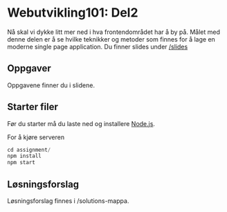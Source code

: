 # Webutvikling101: Del2
Nå skal vi dykke litt mer ned i hva frontendområdet har å by på. Målet med denne
delen er å se hvilke teknikker og metoder som finnes for å lage en moderne
single page application. Du finner slides under [/slides](https://github.com/bekk/web-intro/tree/master/assignments/bildegalleri/slides)

## Oppgaver
Oppgavene finner du i slidene.

## Starter filer
Før du starter må du laste ned og installere [Node.js](https://nodejs.org/).

For å kjøre serveren
```javascript
cd assignment/
npm install
npm start
```

## Løsningsforslag
Løsningsforslag finnes i /solutions-mappa.
